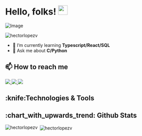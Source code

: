 # Hello, folks! <img src="https://raw.githubusercontent.com/MartinHeinz/MartinHeinz/master/wave.gif" width="30px">

![Image](https://i.imgur.com/XfCf3oy.png)

<p align="left"> <img src="https://komarev.com/ghpvc/?username=hectorlopezv" alt="hectorlopezv" /> </p>

- 🌱 I’m currently learning **Typescript/React/SQL**
- 💬 Ask me about **C/Python**



<h2>📫 How to reach me</h2>
<a href="https://www.linkedin.com/in/hector-lopez-258097137" target="_blank">
  <img src="https://img.shields.io/badge/linkedin-%230077B5.svg?&style=for-the-badge&logo=linkedin&logoColor=white">
</a>
<a href="https://twitter.com/CurlyGalactic">
  <img src="https://img.shields.io/badge/twitter-%231DA1F2.svg?&style=for-the-badge&logo=twitter&logoColor=white"> 
</a>
<a href="hectorvmlopez@gmail.com">
  <img src="https://img.shields.io/badge/gmail-%23D14836.svg?&style=for-the-badge&logo=gmail&logoColor=white"> 
</a>

<h2>:knife:Technologies & Tools</h2>


<h2>:chart_with_upwards_trend: Github Stats</h2>
<p><img align="left" src="https://github-readme-stats.vercel.app/api/top-langs/?username=hectorlopezv&layout=compact&hide=html" alt="hectorlopezv" /></p>
<p>&nbsp;<img align="center" src="https://github-readme-stats.vercel.app/api?username=hectorlopezv&show_icons=true" alt="hectorlopezv" /></p>
<!--
**hectorlopezv/hectorlopezv** is a ✨ _special_ ✨ repository because its `README.md` (this file) appears on your GitHub profile.

Here are some ideas to get you started:

- 🔭 I’m currently working on ...
- 🌱 I’m currently learning ...
- 👯 I’m looking to collaborate on ...
- 🤔 I’m looking for help with ...
- 💬 Ask me about ...
- 📫 How to reach me: ...
- 😄 Pronouns: ...
- ⚡ Fun fact: ...
-->
